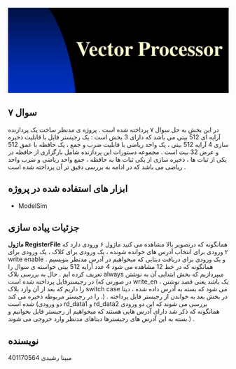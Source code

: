 
![Project Logo](logo.png)

## سوال ۷
در این بخش به حل سوال ۷ پرداخته شده است . پروژه ی مدنظر ساخت یک پردازنده آرایه ای 512 بیتی می باشد که دارای 3 بخش است : یک رجیستر فایل با قابلیت ذخیره سازی 4 آرایه 512 بیتی ، یک واحد ریاضی با قابلیت ضرب و جمع ، یک حافظه با عمق 512 و عرض 32 بیت است . مجموعه دستورات این پردازنده شامل بارگزاری از حافظه در یکی از ثبات ها ، ذخیره سازی از یکی ثبات ها به حافظه ، جمع واحد ریاضی و ضرب واحد ریاضی می باشد که در ادامه به بررسی دقیق تر آن پرداخته شده است . 
## ابزار های استفاده شده در پروژه
- ModelSim
## جزئیات پیاده سازی
**ماژول RegisterFile**
همانگونه که درتصویر بالا مشاهده می کنید ماژول ۶ ورودی دارد که ۲ ورودی برای انتخاب آدرس های خوانده شونده ، یک ورودی برای کلاک ، یک ورودی برای write enable و یک ورودی برای دریافت دیتایی که میخواهیم در آدرس مدنظر بنویسیم . همانگونه که در خط 12 مشاهده می شود 4 عدد آرایه 512 بیتی خواسته ی سوال را تعریف کرده ایم . حال به بررسی بلاک always میپردازیم که بخش ابتدایی آن به نوشتن در رجیسترفایل پرداخته شده است (در صورتی که write_en ، یک باشد یعنی قصد نوشتن را داریم که بعد از آن وارد بلاک switch case می شود که بسته به آدرس داده شده ، دیتا را در رجیستر مربوطه ذخیره می کند .) . در بخش بعد به خواندن از رجیستر فایل پرداخته شده است (دو ورودی rd_data1 و rd_data2 بررسی می شوند که این دو ورودی همانگونه که ذکر شد دارای آدرس هایی هستند که میخواهیم از رجیستر فایل بخوانیم و بسته به این آدرس های رجیسترها دیتاهای مدنظر وارد خروجی می شوند.) .

## نویسنده
مبینا رشیدی 401170564
